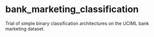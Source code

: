 # bank_marketing_classification
Trial of simple binary classification architectures on the UCIML bank marketing dataset.
